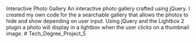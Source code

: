 Interactive Photo Gallery
An interactive photo gallery crafted using jQuery. I created my own code for the a searchable gallery that allows the photos to hide and show depending on user input. Using jQuery and the  Lightbox 2 plugin a photo will display in a lightbox when the user clicks on a thumbnail image. # Tech_Degree_Project_5
